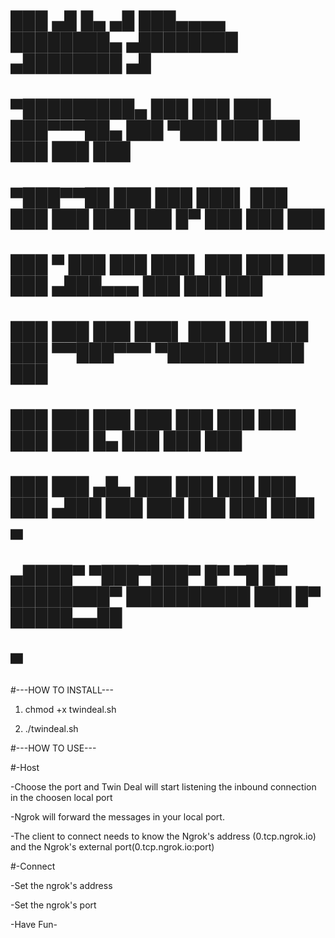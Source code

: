 #      ███      ▄█     █▄   ▄█  ███▄▄▄▄        ████████▄     ▄████████    ▄████████  ▄█       
#  ▀█████████▄ ███     ███ ███  ███▀▀▀██▄      ███   ▀███   ███    ███   ███    ███ ███       
#     ▀███▀▀██ ███     ███ ███▌ ███   ███      ███    ███   ███    █▀    ███    ███ ███       
#      ███   ▀ ███     ███ ███▌ ███   ███      ███    ███  ▄███▄▄▄       ███    ███ ███       
#      ███     ███     ███ ███▌ ███   ███      ███    ███ ▀▀███▀▀▀     ▀███████████ ███       
#      ███     ███     ███ ███  ███   ███      ███    ███   ███    █▄    ███    ███ ███       
#      ███     ███ ▄█▄ ███ ███  ███   ███      ███   ▄███   ███    ███   ███    ███ ███▌    ▄ 
#     ▄████▀    ▀███▀███▀  █▀    ▀█   █▀       ████████▀    ██████████   ███    █▀  █████▄▄██ 
#                                                                                   ▀        

#---HOW TO INSTALL---

1) chmod +x twindeal.sh


2) ./twindeal.sh

#---HOW TO USE---

#-Host

-Choose the port and Twin Deal will start listening the inbound connection in the choosen local port

-Ngrok will forward the messages in your local port.

-The client to connect needs to know the Ngrok's address (0.tcp.ngrok.io) and the Ngrok's external port(0.tcp.ngrok.io:port)

#-Connect

-Set the ngrok's address

-Set the ngrok's port

-Have Fun-





